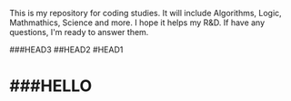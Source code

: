 This is my repository for coding studies.
It will include Algorithms, Logic, Mathmathics, Science and more.
I hope it helps my R&D.
If have any questions, I'm ready to answer them. 


###HEAD3
##HEAD2
#HEAD1

<H1>
  ###HELLO
</H1>
